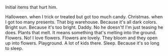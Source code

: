 Initial items that hurt him. 

Halloween. when I trick or treated but got too much candy.
Christmas. when I got too many presents. 
That big warehouse. Because it's all dark colors.
Bright sun. Because it's too bright. 
Daddy. No he doesn't! I'm just teasing he does.
Plants that melt. It means something that's melting into the ground. 
Flowers. No! I love flowers. Flowers are lovely. They bloom and they open up into flowers. 
Playground. A lot of kids there. 
Sleep. Because it's so long to sleep. 
